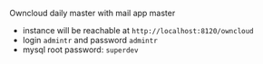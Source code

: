 Owncloud daily master with mail app master

- instance will be reachable at `http://localhost:8120/owncloud`
- login `admintr` and password `admintr`
- mysql root password: `superdev`
